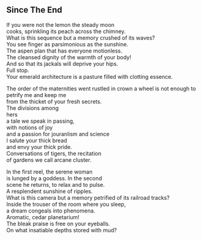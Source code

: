 Since The End
-------------
If you were not the lemon the steady moon  
cooks, sprinkling its peach across the chimney.  
What is this sequence but a memory crushed of its waves?  
You see finger as parsimonious as the sunshine.  
The aspen plan that has everyone motionless.  
The cleansed dignity of the warmth of your body!  
And so that its jackals will deprive your hips.  
Full stop.  
Your emerald architecture is a pasture filled with clotting essence.  
  
The order of the maternities went rustled in crown a wheel is not enough to petrify me and keep me  
from the thicket of your fresh secrets.  
The divisions among  
hers  
a tale we speak in passing,  
with notions of joy  
and a passion for jouranlism and science  
I salute your thick bread  
and envy your thick pride.  
Conversations of tigers, the recitation  
of gardens we call arcane cluster.  
  
In the first reel, the serene woman  
is lunged by a goddess. In the second  
scene he returns, to relax and to pulse.  
A resplendent sunshine of ripples.  
What is this camera but a memory petrified of its railroad tracks?  
Inside the trouser of the room where you sleep,  
a dream congeals into phenomena.  
Aromatic, cedar planetarium!  
The bleak praise is free on your eyeballs.  
On what insatiable depths stored with mud?  
